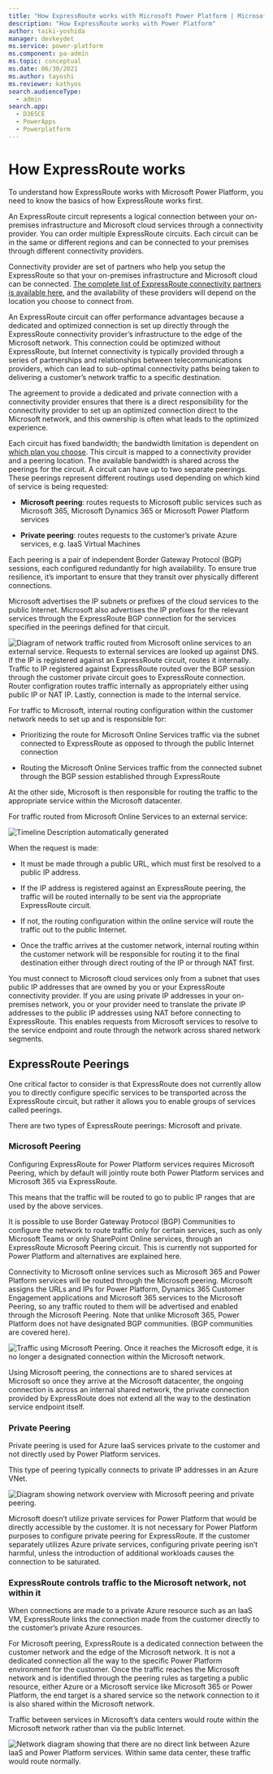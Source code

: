 ```yaml
---
title: "How ExpressRoute works with Microsoft Power Platform | MicrosoftDocs"
description: "How ExpressRoute works with Power Platform"
author: taiki-yoshida
manager: devkeydet
ms.service: power-platform
ms.component: pa-admin
ms.topic: conceptual
ms.date: 06/30/2021
ms.author: tayoshi
ms.reviewer: kathyos
search.audienceType: 
  - admin
search.app: 
  - D365CE
  - PowerApps
  - Powerplatform
---
```


# How ExpressRoute works

To understand how ExpressRoute works with Microsoft Power Platform, you need to
know the basics of how ExpressRoute works first.

An ExpressRoute circuit represents a logical connection between your on-premises
infrastructure and Microsoft cloud services through a connectivity provider. You
can order multiple ExpressRoute circuits. Each circuit can be in the same or
different regions and can be connected to your premises through different
connectivity providers.

Connectivity provider are set of partners who help you setup the ExpressRoute so
that your on-premises infrastructure and Microsoft cloud can be connected. [The
complete list of ExpressRoute connectivity partners is available
here](https://docs.microsoft.com/azure/expressroute/expressroute-locations#partners),
and the availability of these providers will depend on the location you choose
to connect from.

An ExpressRoute circuit can offer performance advantages because a dedicated and
optimized connection is set up directly through the ExpressRoute connectivity
provider’s infrastructure to the edge of the Microsoft network. This connection
could be optimized without ExpressRoute, but Internet connectivity is typically
provided through a series of partnerships and relationships between
telecommunications providers, which can lead to sub-optimal connectivity paths
being taken to delivering a customer’s network traffic to a specific
destination.

The agreement to provide a dedicated and private connection with a connectivity
provider ensures that there is a direct responsibility for the connectivity
provider to set up an optimized connection direct to the Microsoft network, and
this ownership is often what leads to the optimized experience.

Each circuit has fixed bandwidth; the bandwidth limitation is dependent on
[which plan you
choose](https://azure.microsoft.com/pricing/details/expressroute/). This circuit
is mapped to a connectivity provider and a peering location. The available
bandwidth is shared across the peerings for the circuit. A circuit can have up
to two separate peerings. These peerings represent different routings used
depending on which kind of service is being requested:

-   **Microsoft peering**: routes requests to Microsoft public services such as
    Microsoft 365, Microsoft Dynamics 365 or Microsoft Power Platform services

-   **Private peering**: routes requests to the customer’s private Azure
    services, e.g. IaaS Virtual Machines

Each peering is a pair of independent Border Gateway Protocol (BGP) sessions,
each configured redundantly for high availability. To ensure true resilience,
it’s important to ensure that they transit over physically different
connections.

Microsoft advertises the IP subnets or prefixes of the cloud services to the
public Internet. Microsoft also advertises the IP prefixes for the relevant
services through the ExpressRoute BGP connection for the services specified in
the peerings defined for that circuit.

![Diagram of network traffic routed from Microsoft online services to an external service. Requests to external services are looked up against DNS. If the IP is registered against an ExpressRoute circuit, routes it internally. Traffic to IP registered against ExpressRoute routed over the BGP session through the customer private circuit goes to ExpressRoute connection. Router configration routes traffic internally as appropriately either using public IP or NAT IP. Lastly, connection is made to the internal service.](media/traffic-route-msol-external.png "Traffic routed from Microsoft online sevices to an external service.")

For traffic to Microsoft, internal routing configuration within the customer
network needs to set up and is responsible for:

-   Prioritizing the route for Microsoft Online Services traffic via the subnet
    connected to ExpressRoute as opposed to through the public Internet
    connection

-   Routing the Microsoft Online Services traffic from the connected subnet
    through the BGP session established through ExpressRoute

At the other side, Microsoft is then responsible for routing the traffic to the
appropriate service within the Microsoft datacenter.

For traffic routed from Microsoft Online Services to an external service:

![Timeline Description automatically generated](media/4b133b93681a880be28ecc4bcebf3e8c.png)

When the request is made:

-   It must be made through a public URL, which must first be resolved to a
    public IP address.

-   If the IP address is registered against an ExpressRoute peering, the traffic
    will be routed internally to be sent via the appropriate ExpressRoute
    circuit.

-   If not, the routing configuration within the online service will route the
    traffic out to the public Internet.

-   Once the traffic arrives at the customer network, internal routing within
    the customer network will be responsible for routing it to the final
    destination either through direct routing of the IP or through NAT first.

You must connect to Microsoft cloud services only from a subnet that uses public
IP addresses that are owned by you or your ExpressRoute connectivity provider.
If you are using private IP addresses in your on-premises network, you or your
provider need to translate the private IP addresses to the public IP addresses
using NAT before connecting to ExpressRoute. This enables requests from
Microsoft services to resolve to the service endpoint and route through the
network across shared network segments.

## ExpressRoute Peerings

One critical factor to consider is that ExpressRoute does not currently allow
you to directly configure specific services to be transported across the
ExpressRoute circuit, but rather it allows you to enable groups of services
called peerings.

There are two types of ExpressRoute peerings: Microsoft and private.

### Microsoft Peering

Configuring ExpressRoute for Power Platform services requires Microsoft Peering,
which by default will jointly route both Power Platform services and Microsoft
365 via ExpressRoute.

This means that the traffic will be routed to go to public IP ranges that are
used by the above services.

It is possible to use Border Gateway Protocol (BGP) Communities to configure the
network to route traffic only for certain services, such as only Microsoft Teams
or only SharePoint Online services, through an ExpressRoute Microsoft Peering
circuit. This is currently not supported for Power Platform and alternatives are
explained here.

Connectivity to Microsoft online services such as Microsoft 365 and Power
Platform services will be routed through the Microsoft peering. Microsoft
assigns the URLs and IPs for Power Platform, Dynamics 365 Customer Engagement
applications and Microsoft 365 services to the Microsoft Peering, so any traffic
routed to them will be advertised and enabled through the Microsoft Peering.
Note that unlike Microsoft 365, Power Platform does not have designated BGP
communities. (BGP communities are covered here).

![Traffic using Microsoft Peering. Once it reaches the Microsoft edge, it is no longer a designated connection within the Microsoft network.](media/traffic-using-microsoft-peering.png)

Using Microsoft peering, the connections are to shared services at Microsoft so
once they arrive at the Microsoft datacenter, the ongoing connection is across
an internal shared network, the private connection provided by ExpressRoute does
not extend all the way to the destination service endpoint itself.

### Private Peering

Private peering is used for Azure IaaS services private to the customer and not
directly used by Power Platform services.

This type of peering typically connects to private IP addresses in an Azure
VNet.

![Diagram showing network overview with Microsoft peering and private peering.](media/microsoft-peering-private-peering-differences.png)

Microsoft doesn’t utilize private services for Power Platform that would be
directly accessible by the customer. It is not necessary for Power Platform
purposes to configure private peering for ExpressRoute. If the customer
separately utilizes Azure private services, configuring private peering isn’t
harmful, unless the introduction of additional workloads causes the connection
to be saturated.

### ExpressRoute controls traffic to the Microsoft network, not within it

When connections are made to a private Azure resource such as an IaaS VM,
ExpressRoute links the connection made from the customer directly to the
customer’s private Azure resources.

For Microsoft peering, ExpressRoute is a dedicated connection between the
customer network and the edge of the Microsoft network. It is not a dedicated
connection all the way to the specific Power Platform environment for the
customer. Once the traffic reaches the Microsoft network and is identified
through the peering rules as targeting a public resource, either Azure or a
Microsoft service like Microsoft 365 or Power Platform, the end target is a
shared service so the network connection to it is also shared within the
Microsoft network.

Traffic between services in Microsoft’s data centers would route within the
Microsoft network rather than via the public Internet.

![Network diagram showing that there are no direct link between Azure IaaS and Power Platform services. Within same data center, these traffic would route normally.](media/no-direct-link.png)
